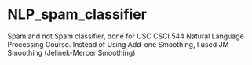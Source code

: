 # NLP_spam_classifier
Spam and not Spam classifier, done for USC CSCI 544 Natural Language Processing Course. Instead of Using Add-one Smoothing, I used JM Smoothing (Jelinek-Mercer Smoothing)
